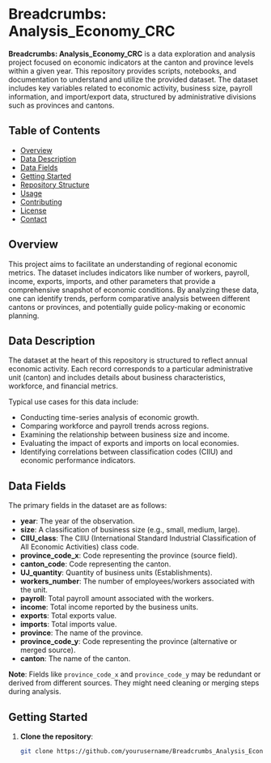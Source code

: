 # Breadcrumbs: Analysis_Economy_CRC

**Breadcrumbs: Analysis_Economy_CRC** is a data exploration and analysis project focused on economic indicators at the canton and province levels within a given year. This repository provides scripts, notebooks, and documentation to understand and utilize the provided dataset. The dataset includes key variables related to economic activity, business size, payroll information, and import/export data, structured by administrative divisions such as provinces and cantons.

## Table of Contents
- [Overview](#overview)
- [Data Description](#data-description)
- [Data Fields](#data-fields)
- [Getting Started](#getting-started)
- [Repository Structure](#repository-structure)
- [Usage](#usage)
- [Contributing](#contributing)
- [License](#license)
- [Contact](#contact)

## Overview
This project aims to facilitate an understanding of regional economic metrics. The dataset includes indicators like number of workers, payroll, income, exports, imports, and other parameters that provide a comprehensive snapshot of economic conditions. By analyzing these data, one can identify trends, perform comparative analysis between different cantons or provinces, and potentially guide policy-making or economic planning.

## Data Description
The dataset at the heart of this repository is structured to reflect annual economic activity. Each record corresponds to a particular administrative unit (canton) and includes details about business characteristics, workforce, and financial metrics.

Typical use cases for this data include:
- Conducting time-series analysis of economic growth.
- Comparing workforce and payroll trends across regions.
- Examining the relationship between business size and income.
- Evaluating the impact of exports and imports on local economies.
- Identifying correlations between classification codes (CIIU) and economic performance indicators.

## Data Fields
The primary fields in the dataset are as follows:

- **year**: The year of the observation.
- **size**: A classification of business size (e.g., small, medium, large).
- **CIIU_class**: The CIIU (International Standard Industrial Classification of All Economic Activities) class code.
- **province_code_x**: Code representing the province (source field).
- **canton_code**: Code representing the canton.
- **UJ_quantity**: Quantity of business units (Establishments).
- **workers_number**: The number of employees/workers associated with the unit.
- **payroll**: Total payroll amount associated with the workers.
- **income**: Total income reported by the business units.
- **exports**: Total exports value.
- **imports**: Total imports value.
- **province**: The name of the province.
- **province_code_y**: Code representing the province (alternative or merged source).
- **canton**: The name of the canton.

**Note**: Fields like `province_code_x` and `province_code_y` may be redundant or derived from different sources. They might need cleaning or merging steps during analysis.

## Getting Started
1. **Clone the repository**:
   ```bash
   git clone https://github.com/yourusername/Breadcrumbs_Analysis_Economy_CRC.git
